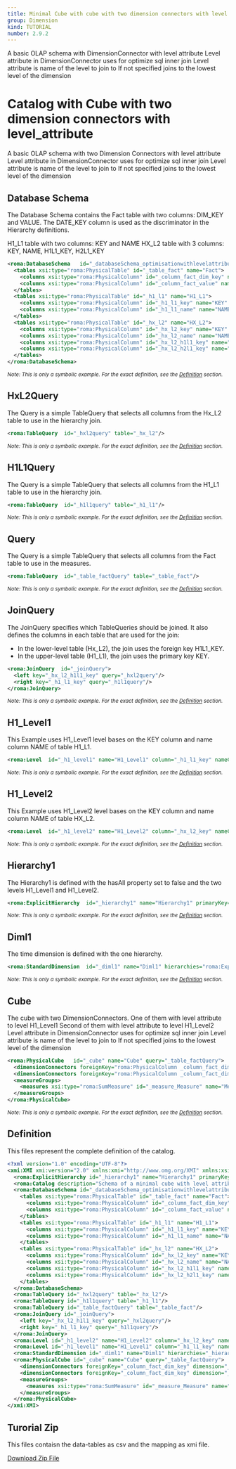 ```yaml
---
title: Minimal Cube with cube with two dimension connectors with level attribute
group: Dimension
kind: TUTORIAL
number: 2.9.2
---
```

A basic OLAP schema with DimensionConnector with level attribute
Level attribute in DimensionConnector uses for optimize sql inner join
Level attribute is name of the level to join to
If not specified joins to the lowest level of the dimension


# Catalog with Cube with two dimension connectors with level_attribute

A basic OLAP schema with two Dimension Connectors with level attribute
Level attribute in DimensionConnector uses for optimize sql inner join
Level attribute is name of the level to join to
If not specified joins to the lowest level of the dimension


## Database Schema

The Database Schema contains the Fact table with two columns: DIM_KEY and VALUE.
The DATE_KEY column is used as the discriminator in the Hierarchy definitions.

H1_L1 table with two columns: KEY and NAME
HX_L2 table with 3 columns: KEY, NAME, H1L1_KEY, H2L1_KEY


```xml
<roma:DatabaseSchema   id="_databaseSchema_optimisationwithlevelattribute">
  <tables xsi:type="roma:PhysicalTable" id="_table_fact" name="Fact">
    <columns xsi:type="roma:PhysicalColumn" id="_column_fact_dim_key" name="DIM_KEY" type="Integer"/>
    <columns xsi:type="roma:PhysicalColumn" id="_column_fact_value" name="VALUE" type="Integer"/>
  </tables>
  <tables xsi:type="roma:PhysicalTable" id="_h1_l1" name="H1_L1">
    <columns xsi:type="roma:PhysicalColumn" id="_h1_l1_key" name="KEY" type="Integer"/>
    <columns xsi:type="roma:PhysicalColumn" id="_h1_l1_name" name="NAME"/>
  </tables>
  <tables xsi:type="roma:PhysicalTable" id="_hx_l2" name="HX_L2">
    <columns xsi:type="roma:PhysicalColumn" id="_hx_l2_key" name="KEY" type="Integer"/>
    <columns xsi:type="roma:PhysicalColumn" id="_hx_l2_name" name="NAME"/>
    <columns xsi:type="roma:PhysicalColumn" id="_hx_l2_h1l1_key" name="H1L1_KEY" type="Integer"/>
    <columns xsi:type="roma:PhysicalColumn" id="_hx_l2_h2l1_key" name="H2L1_KEY" type="Integer"/>
  </tables>
</roma:DatabaseSchema>

```
*<small>Note: This is only a symbolic example. For the exact definition, see the [Definition](#definition) section.</small>*
## HxL2Query

The Query is a simple TableQuery that selects all columns from the Hx_L2 table to use in the hierarchy join.


```xml
<roma:TableQuery  id="_hxl2query" table="_hx_l2"/>

```
*<small>Note: This is only a symbolic example. For the exact definition, see the [Definition](#definition) section.</small>*
## H1L1Query

The Query is a simple TableQuery that selects all columns from the H1_L1 table to use in the hierarchy join.


```xml
<roma:TableQuery  id="_h1l1query" table="_h1_l1"/>

```
*<small>Note: This is only a symbolic example. For the exact definition, see the [Definition](#definition) section.</small>*
## Query

The Query is a simple TableQuery that selects all columns from the Fact table to use in the measures.


```xml
<roma:TableQuery  id="_table_factQuery" table="_table_fact"/>

```
*<small>Note: This is only a symbolic example. For the exact definition, see the [Definition](#definition) section.</small>*
## JoinQuery

The JoinQuery specifies which TableQueries should be joined. It also defines the columns in each table that are used for the join:

- In the lower-level table (Hx_L2), the join uses the foreign key H1L1_KEY.
- In the upper-level table (H1_L1), the join uses the primary key KEY.



```xml
<roma:JoinQuery  id="_joinQuery">
  <left key="_hx_l2_h1l1_key" query="_hxl2query"/>
  <right key="_h1_l1_key" query="_h1l1query"/>
</roma:JoinQuery>

```
*<small>Note: This is only a symbolic example. For the exact definition, see the [Definition](#definition) section.</small>*
## H1_Level1

This Example uses H1_Level1 level bases on the KEY column and name column NAME of table H1_L1.


```xml
<roma:Level  id="_h1_level1" name="H1_Level1" column="_h1_l1_key" nameColumn="_h1_l1_name"/>

```
*<small>Note: This is only a symbolic example. For the exact definition, see the [Definition](#definition) section.</small>*
## H1_Level2

This Example uses H1_Level2 level bases on the KEY column and name column NAME of table HX_L2.


```xml
<roma:Level  id="_h1_level2" name="H1_Level2" column="_hx_l2_key" nameColumn="_hx_l2_name"/>

```
*<small>Note: This is only a symbolic example. For the exact definition, see the [Definition](#definition) section.</small>*
## Hierarchy1

The Hierarchy1 is defined with the hasAll property set to false and the two levels H1_Level1 and H1_Level2.


```xml
<roma:ExplicitHierarchy  id="_hierarchy1" name="Hierarchy1" primaryKey="_hx_l2_key" query="_joinQuery" levels="_h1_level1 _h1_level2"/>

```
*<small>Note: This is only a symbolic example. For the exact definition, see the [Definition](#definition) section.</small>*
## Diml1

The time dimension is defined with the one hierarchy.



```xml
<roma:StandardDimension  id="_diml1" name="Diml1" hierarchies="roma:ExplicitHierarchy _hierarchy1"/>

```
*<small>Note: This is only a symbolic example. For the exact definition, see the [Definition](#definition) section.</small>*
## Cube

The cube with two DimensionConnectors.
One of them with level attribute to level H1_Level1
Second of them with level attribute to level H1_Level2
Level attribute in DimensionConnector uses for optimize sql inner join
Level attribute is name of the level to join to
If not specified joins to the lowest level of the dimension


```xml
<roma:PhysicalCube   id="_cube" name="Cube" query="_table_factQuery">
  <dimensionConnectors foreignKey="roma:PhysicalColumn _column_fact_dim_key" dimension="roma:StandardDimension _diml1" overrideDimensionName="Dim1" level="_h1_level2" id="_dc_dim1"/>
  <dimensionConnectors foreignKey="roma:PhysicalColumn _column_fact_dim_key" dimension="roma:StandardDimension _diml1" overrideDimensionName="Dim2" level="_h1_level1" id="_dc_dim2"/>
  <measureGroups>
    <measures xsi:type="roma:SumMeasure" id="_measure_Measure" name="Measure" column="_column_fact_value"/>
  </measureGroups>
</roma:PhysicalCube>

```
*<small>Note: This is only a symbolic example. For the exact definition, see the [Definition](#definition) section.</small>*

## Definition

This files represent the complete definition of the catalog.

```xml
<?xml version="1.0" encoding="UTF-8"?>
<xmi:XMI xmi:version="2.0" xmlns:xmi="http://www.omg.org/XMI" xmlns:xsi="http://www.w3.org/2001/XMLSchema-instance" xmlns:roma="https://www.daanse.org/spec/org.eclipse.daanse.rolap.mapping">
  <roma:ExplicitHierarchy id="_hierarchy1" name="Hierarchy1" primaryKey="_hx_l2_key" query="_joinQuery" levels="_h1_level1 _h1_level2"/>
  <roma:Catalog description="Schema of a minimal cube with level attribute" name="Minimal Cube with cube with two dimension connectors with level attribute" cubes="_cube" dbschemas="_databaseSchema_optimisationwithlevelattribute"/>
  <roma:DatabaseSchema id="_databaseSchema_optimisationwithlevelattribute">
    <tables xsi:type="roma:PhysicalTable" id="_table_fact" name="Fact">
      <columns xsi:type="roma:PhysicalColumn" id="_column_fact_dim_key" name="DIM_KEY" type="Integer"/>
      <columns xsi:type="roma:PhysicalColumn" id="_column_fact_value" name="VALUE" type="Integer"/>
    </tables>
    <tables xsi:type="roma:PhysicalTable" id="_h1_l1" name="H1_L1">
      <columns xsi:type="roma:PhysicalColumn" id="_h1_l1_key" name="KEY" type="Integer"/>
      <columns xsi:type="roma:PhysicalColumn" id="_h1_l1_name" name="NAME"/>
    </tables>
    <tables xsi:type="roma:PhysicalTable" id="_hx_l2" name="HX_L2">
      <columns xsi:type="roma:PhysicalColumn" id="_hx_l2_key" name="KEY" type="Integer"/>
      <columns xsi:type="roma:PhysicalColumn" id="_hx_l2_name" name="NAME"/>
      <columns xsi:type="roma:PhysicalColumn" id="_hx_l2_h1l1_key" name="H1L1_KEY" type="Integer"/>
      <columns xsi:type="roma:PhysicalColumn" id="_hx_l2_h2l1_key" name="H2L1_KEY" type="Integer"/>
    </tables>
  </roma:DatabaseSchema>
  <roma:TableQuery id="_hxl2query" table="_hx_l2"/>
  <roma:TableQuery id="_h1l1query" table="_h1_l1"/>
  <roma:TableQuery id="_table_factQuery" table="_table_fact"/>
  <roma:JoinQuery id="_joinQuery">
    <left key="_hx_l2_h1l1_key" query="_hxl2query"/>
    <right key="_h1_l1_key" query="_h1l1query"/>
  </roma:JoinQuery>
  <roma:Level id="_h1_level2" name="H1_Level2" column="_hx_l2_key" nameColumn="_hx_l2_name"/>
  <roma:Level id="_h1_level1" name="H1_Level1" column="_h1_l1_key" nameColumn="_h1_l1_name"/>
  <roma:StandardDimension id="_diml1" name="Diml1" hierarchies="_hierarchy1"/>
  <roma:PhysicalCube id="_cube" name="Cube" query="_table_factQuery">
    <dimensionConnectors foreignKey="_column_fact_dim_key" dimension="_diml1" overrideDimensionName="Dim1" level="_h1_level2" id="_dc_dim1"/>
    <dimensionConnectors foreignKey="_column_fact_dim_key" dimension="_diml1" overrideDimensionName="Dim2" level="_h1_level1" id="_dc_dim2"/>
    <measureGroups>
      <measures xsi:type="roma:SumMeasure" id="_measure_Measure" name="Measure" column="_column_fact_value"/>
    </measureGroups>
  </roma:PhysicalCube>
</xmi:XMI>

```



## Turorial Zip
This files contaisn the data-tables as csv and the mapping as xmi file.

<a href="./zip/tutorial.dimension.optimisationwithlevelattribute.zip" download>Download Zip File</a>
